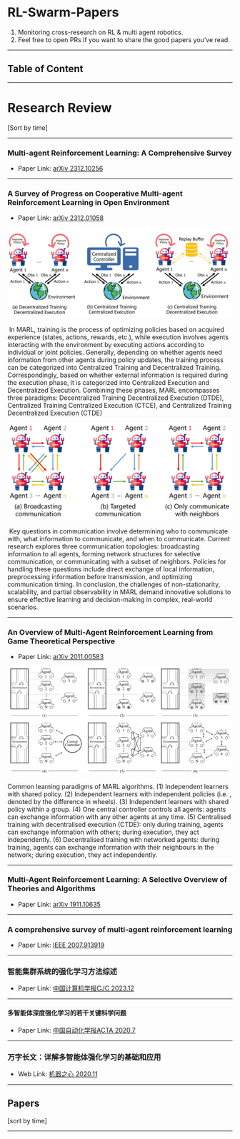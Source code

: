 # RL-Swarm-Papers

1. Monitoring cross-research on RL & multi agent robotics.
2. Feel free to open PRs if you want to share the good papers you’ve read.

***

## Table of Content



***

# Research Review

[Sort by time]

***

### Multi-agent Reinforcement Learning: A Comprehensive Survey 

- Paper Link: [arXiv 2312.10256](https://arxiv.org/abs/2312.10256)

***

### A Survey of Progress on Cooperative Multi-agent Reinforcement Learning in Open Environment

- Paper Link: [arXiv 2312.01058](https://arxiv.org/abs/2312.01058)

<img src="./images/arXiv2312_01058_training.png" style="zoom:67%;" />

​	In MARL, training is the process of optimizing policies based on acquired experience (states, actions, rewards, etc.), while execution involves agents interacting with the environment by executing actions according to individual or joint policies. Generally, depending on whether agents need information from other agents during policy updates, the training process can be categorized into Centralized Training and Decentralized Training. Correspondingly, based on whether external information is required during the execution phase, it is categorized into Centralized Execution and Decentralized Execution. Combining these phases, MARL encompasses three paradigms: Decentralized Training Decentralized Execution (DTDE), Centralized Training Centralized Execution (CTCE), and Centralized Training Decentralized Execution (CTDE)

<img src="./images/arXiv2312_01058_communication.png" style="zoom:67%;" />

​	Key questions in communication involve determining who to communicate with, what information to communicate, and when to communicate. Current research explores three communication topologies: broadcasting information to all agents, forming network structures for selective communication, or communicating with a subset of neighbors. Policies for handling these questions include direct exchange of local information, preprocessing information before transmission, and optimizing communication timing. In conclusion, the challenges of non-stationarity, scalability, and partial observability in MARL demand innovative solutions to ensure effective learning and decision-making in complex, real-world scenarios.

***

### An Overview of Multi-Agent Reinforcement Learning from Game Theoretical Perspective

- Paper Link: [arXiv 2011.00583](https://arxiv.org/abs/2011.00583)

 <img src="./images/arXiv2011_00583_MARL_topology.png" style="zoom: 67%;" />

Common learning paradigms of MARL algorithms.
(1) Independent learners with shared policy. 
(2) Independent learners with independent policies (i.e. , denoted by the difference in wheels). 
(3) Independent learners with shared policy within a group. 
(4) One central controller controls all agents: agents can exchange information with any other agents at any time. 
(5) Centralised training with decentralised execution (CTDE): only during training, agents can exchange information with others; during execution, they act independently. 
(6) Decentralised training with networked agents: during training, agents can exchange information with their neighbours in the network; during execution, they act independently.

***

### Multi-Agent Reinforcement Learning: A Selective Overview of Theories and Algorithms

- Paper Link: [arXiv 1911.10635](https://arxiv.org/abs/1911.10635) 

***

### A comprehensive survey of multi-agent reinforcement learning

- Paper Link: [IEEE 2007.913919](https://ieeexplore.ieee.org/abstract/document/4445757/)

***

### 智能集群系统的强化学习方法综述

- Paper Link: [中国计算机学报CJC 2023.12](http://cjc.ict.ac.cn/online/onlinepaper/lll-20231210115504.pdf)

***

#### 多智能体深度强化学习的若干关键科学问题

- Paper Link: [中国自动化学报ACTA 2020.7](http://www.aas.net.cn/fileZDHXB/journal/article/zdhxb/2020/7/PDF/AAS-CN-2020-0159.pdf)

***

### 万字长文：详解多智能体强化学习的基础和应用

- Web Link: [机器之心 2020.11](https://zhuanlan.zhihu.com/p/272735656)

***



## Papers

[sort by time]

***



